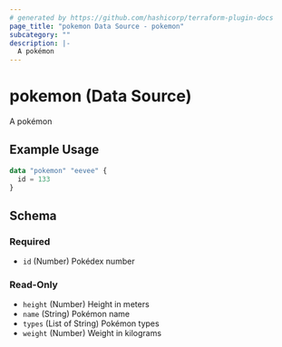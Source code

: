 ```yaml
---
# generated by https://github.com/hashicorp/terraform-plugin-docs
page_title: "pokemon Data Source - pokemon"
subcategory: ""
description: |-
  A pokémon
---
```


# pokemon (Data Source)

A pokémon

## Example Usage

```terraform
data "pokemon" "eevee" {
  id = 133
}
```

<!-- schema generated by tfplugindocs -->
## Schema

### Required

- `id` (Number) Pokédex number

### Read-Only

- `height` (Number) Height in meters
- `name` (String) Pokémon name
- `types` (List of String) Pokémon types
- `weight` (Number) Weight in kilograms
